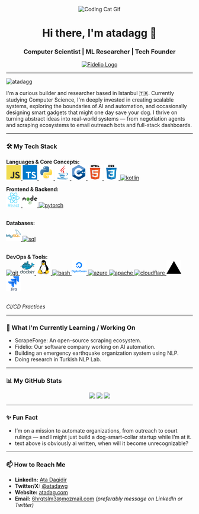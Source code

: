 <!-- Center the greeting -->
<p align="center">
  <img src="https://user-images.githubusercontent.com/5713670/87202985-820dcb80-c2b6-11ea-9f56-7ec461c497c3.gif" width="300px" alt="Coding Cat Gif"/>
</p>

<h1 align="center">Hi there, I'm atadagg 👋</h1>
<h3 align="center">Computer Scientist | ML Researcher | Tech Founder</h3>

<p align="center">
  <a href="https://www.fidelioware.com" target="_blank">
    <img src="https://www.fidelioware.com/favicon.ico" width="32" height="32" alt="Fidelio Logo" />
    <strong></strong>
  </a>
</p>

---

<p align="left"> <img src="https://komarev.com/ghpvc/?username=atadagg&label=Profile%20views&color=0e75b6&style=flat" alt="atadagg" /> </p>

<p align="left">
  I'm a curious builder and researcher based in Istanbul 🇹🇷. Currently studying Computer Science, I'm deeply invested in creating scalable systems, exploring the boundaries of AI and automation, and occasionally designing smart gadgets that might one day save your dog. I thrive on turning abstract ideas into real-world systems — from negotiation agents and scraping ecosystems to email outreach bots and full-stack dashboards.
</p>

---

### 🛠️ My Tech Stack


<p align="left">
  <strong>Languages & Core Concepts:</strong><br>
  <a href="https://developer.mozilla.org/en-US/docs/Web/JavaScript" target="_blank" rel="noreferrer"> <img src="https://raw.githubusercontent.com/devicons/devicon/master/icons/javascript/javascript-original.svg" alt="javascript" width="40" height="40"/> </a>
  <a href="https://www.typescriptlang.org/" target="_blank" rel="noreferrer"> <img src="https://raw.githubusercontent.com/devicons/devicon/master/icons/typescript/typescript-original.svg" alt="typescript" width="40" height="40"/> </a>
  <a href="https://www.python.org" target="_blank" rel="noreferrer"> <img src="https://raw.githubusercontent.com/devicons/devicon/master/icons/python/python-original.svg" alt="python" width="40" height="40"/> </a>
  <a href="https://www.java.com" target="_blank" rel="noreferrer"> <img src="https://raw.githubusercontent.com/devicons/devicon/master/icons/java/java-original.svg" alt="java" width="40" height="40"/> </a>
  <a href="https://isocpp.org/" target="_blank" rel="noreferrer"> <img src="https://raw.githubusercontent.com/devicons/devicon/master/icons/cplusplus/cplusplus-original.svg" alt="cplusplus" width="40" height="40"/> </a>
  <a href="https://www.w3.org/html/" target="_blank" rel="noreferrer"> <img src="https://raw.githubusercontent.com/devicons/devicon/master/icons/html5/html5-original-wordmark.svg" alt="html5" width="40" height="40"/> </a>
  <a href="https://www.w3schools.com/css/" target="_blank" rel="noreferrer"> <img src="https://raw.githubusercontent.com/devicons/devicon/master/icons/css3/css3-original-wordmark.svg" alt="css3" width="40" height="40"/> </a>
  <a href="https://kotlinlang.org" target="_blank" rel="noreferrer"> <img src="https://www.vectorlogo.zone/logos/kotlinlang/kotlinlang-icon.svg" alt="kotlin" width="40" height="40"/> </a>
  
  <strong>Frontend & Backend:</strong><br>
  <a href="https://reactjs.org/" target="_blank" rel="noreferrer"> <img src="https://raw.githubusercontent.com/devicons/devicon/master/icons/react/react-original-wordmark.svg" alt="react" width="40" height="40"/> </a>
  <a href="https://nodejs.org" target="_blank" rel="noreferrer"> <img src="https://raw.githubusercontent.com/devicons/devicon/master/icons/nodejs/nodejs-original-wordmark.svg" alt="nodejs" width="40" height="40"/> </a>
  <a href="https://pytorch.org/" target="_blank" rel="noreferrer"> <img src="https://www.vectorlogo.zone/logos/pytorch/pytorch-icon.svg" alt="pytorch" width="40" height="40"/> </a>
  <br><br>

  <strong>Databases:</strong><br>
  <a href="https://www.mysql.com/" target="_blank" rel="noreferrer"> <img src="https://raw.githubusercontent.com/devicons/devicon/master/icons/mysql/mysql-original-wordmark.svg" alt="mysql" width="40" height="40"/> </a>
   <a href="https://www.sqlite.org/" target="_blank" rel="noreferrer"> <img src="https://www.vectorlogo.zone/logos/sqlite/sqlite-icon.svg" alt="sql" width="40" height="40"/> </a> <!-- Assuming generic SQL includes SQLite/others -->
  <br><br>

  <strong>DevOps & Tools:</strong><br>
  <a href="https://git-scm.com/" target="_blank" rel="noreferrer"> <img src="https://www.vectorlogo.zone/logos/git-scm/git-scm-icon.svg" alt="git" width="40" height="40"/> </a>
  <a href="https://www.docker.com/" target="_blank" rel="noreferrer"> <img src="https://raw.githubusercontent.com/devicons/devicon/master/icons/docker/docker-original-wordmark.svg" alt="docker" width="40" height="40"/> </a>
  <a href="https://www.linux.org/" target="_blank" rel="noreferrer"> <img src="https://raw.githubusercontent.com/devicons/devicon/master/icons/linux/linux-original.svg" alt="linux" width="40" height="40"/> </a>
   <a href="https://www.gnu.org/software/bash/" target="_blank" rel="noreferrer"> <img src="https://www.vectorlogo.zone/logos/gnu_bash/gnu_bash-icon.svg" alt="bash" width="40" height="40"/> </a>
  <a href="https://www.digitalocean.com/" target="_blank" rel="noreferrer"> <img src="https://raw.githubusercontent.com/devicons/devicon/master/icons/digitalocean/digitalocean-original-wordmark.svg" alt="digitalocean" width="40" height="40"/> </a>
   <a href="https://azure.microsoft.com/en-us/" target="_blank" rel="noreferrer"> <img src="https://www.vectorlogo.zone/logos/microsoft_azure/microsoft_azure-icon.svg" alt="azure" width="40" height="40"/> </a>
   <a href="http://www.apache.org/" target="_blank" rel="noreferrer"> <img src="https://www.vectorlogo.zone/logos/apache/apache-icon.svg" alt="apache" width="40" height="40"/> </a>
   <a href="https://www.cloudflare.com" target="_blank" rel="noreferrer"> <img src="https://www.vectorlogo.zone/logos/cloudflare/cloudflare-icon.svg" alt="cloudflare" width="40" height="40"/> </a>
  <a href="https://vercel.com/" target="_blank" rel="noreferrer"> <img src="https://raw.githubusercontent.com/devicons/devicon/master/icons/vercel/vercel-original.svg" alt="vercel" width="40" height="40"/> </a>
  <a href="https://www.atlassian.com/software/jira" target="_blank" rel="noreferrer"> <img src="https://raw.githubusercontent.com/devicons/devicon/master/icons/jira/jira-original-wordmark.svg" alt="jira" width="40" height="40"/> </a>
   <!-- Add icons for CI/CD conceptually if desired -->
   <br><i>CI/CD Practices</i><br>
</p>


---

### 🌱 What I'm Currently Learning / Working On

*   ScrapeForge: An open-source scraping ecosystem.
*   Fidelio: Our software company working on AI automation.
*   Building an emergency earthquake organization system using NLP.
*   Doing research in Turkish NLP Lab.

---

### 📊 My GitHub Stats

<p align="center">
  <img height="180em" src="https://github-readme-stats.vercel.app/api?username=atadagg&show_icons=true&theme=dracula&include_all_commits=true&count_private=true"/>
  <img height="180em" src="https://github-readme-stats.vercel.app/api/top-langs/?username=atadagg&layout=compact&langs_count=8&theme=dracula"/>
  <img height="180em" src="https://github-readme-streak-stats.herokuapp.com/?user=atadagg&theme=dracula" />
</p>

---

### ✨ Fun Fact

*   I’m on a mission to automate organizations, from outreach to court rulings — and I might just build a dog-smart-collar startup while I’m at it.
*   text above is obviously ai written, when will it become unrecognizable?

---

### 📫 How to Reach Me

*   **LinkedIn:** [Ata Dagidir](https://www.linkedin.com/in/ata-dagidir/)
*   **Twitter/X:** [@atadawg](https://twitter.com/atadawg)
*   **Website:** [atadag.com](https://atadag.com)
*   **Email:** [6hrqtslm3@mozmail.com](mailto:6hrqtslm3@mozmail.com) *(preferably message on LinkedIn or Twitter)*

